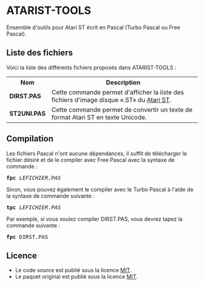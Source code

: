 # ATARIST-TOOLS
Ensemble d'outils pour Atari ST écrit en Pascal (Turbo Pascal ou Free Pascal).

<h2>Liste des fichiers</h2>

Voici la liste des différents fichiers proposés dans ATARIST-TOOLS :

<table>
		<tr>
			<th>Nom</th>
			<th>Description</th>	
		</tr>
		<tr>
			<td><b>DIRST.PAS</b></td>
			<td>Cette commande permet d'afficher la liste des fichiers d'image disque «.ST» du <a href="https://www.gladir.com/LEXIQUE/COMPUTER/atarist.htm">Atari ST</a>.</td>
		</tr>  
		<tr>
			<td><b>ST2UNI.PAS</b></td>
			<td>Cette commande permet de convertir un texte de format Atari ST en texte Unicode.</td>
		</tr>
</table>  

<h2>Compilation</h2>
	
Les fichiers Pascal n'ont aucune dépendances, il suffit de télécharger le fichier désiré et de le compiler avec Free Pascal avec la syntaxe de commande  :

<pre><b>fpc</b> <i>LEFICHIER.PAS</i></pre>
	
Sinon, vous pouvez également le compiler avec le Turbo Pascal à l'aide de la syntaxe de commande suivante :	

<pre><b>tpc</b> <i>LEFICHIER.PAS</i></pre>
	
Par exemple, si vous voulez compiler DIRST.PAS, vous devrez tapez la commande suivante :

<pre><b>fpc</b> DIRST.PAS</pre>
	
<h2>Licence</h2>
<ul>
 <li>Le code source est publié sous la licence <a href="https://github.com/gladir/ATARIST-TOOLS/blob/main/LICENSE">MIT</a>.</li>
 <li>Le paquet original est publié sous la licence <a href="https://github.com/gladir/ATARIST-TOOLS/blob/main/LICENSE">MIT</a>.</li>
</ul>
